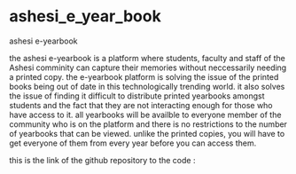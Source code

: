 # ashesi_e_year_book
ashesi e-yearbook

the ashesi e-yearbook is a platform where students, faculty and staff of the Ashesi comminity can capture their memories without neccessarily needing a printed copy. the e-yearbook platform is solving the issue of the printed books being out of date in this technologically trending world. it also solves the issue of finding it difficult to distribute printed yearbooks amongst students and the fact that they are not interacting enough for those who have access to it. all yearbooks will be availble to everyone member of the community who is on the platform and there is no restrictions to the number of yearbooks that can be viewed. unlike the printed copies, you will have to get everyone of them from every year  before you can access them.


this is the link of the github repository to the code : 
